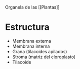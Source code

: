 Organela de las [[Plantas]]

# Estructura

- Membrana externa 
- Membrana interna
- Grana (tilacoides apilados)
- Stroma (matriz del cloroplasto)
- Tilacoide